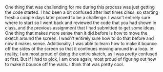 One thing that was challending for me during this process was just getting the code started. I had been a bit confused after last times class, so starting fresh a couple days later proved to be a challenge. I wasn't entirely sure where to start so I went back and reviewed the code that you had shown in class, and the previous assignment that I had submitted to get some ideas. One thing that makes more sense than it did before is how to move the sketch around the screen. I wasn't entirely sure how to do that before and now it makes sense. Additionally, I was able to learn how to make it bounce off the sides of the screen so that it continues moving around in a loop. In reality, I am most proud of doing the entire sketch, as I was pretty confused at first. But if I had to pick, I am once again, most proud of figuring out how to make it bounce off the walls. I think that was pretty cool.
